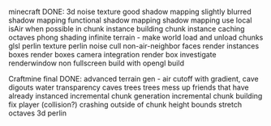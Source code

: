 minecraft DONE:
3d noise texture
good shadow mapping
slightly blurred shadow mapping
functional shadow mapping
shadow mapping
use local isAir when possible in chunk instance building
chunk instance caching
octaves
phong shading
infinite terrain - make world load and unload chunks
glsl perlin texture
perlin noise
cull non-air-neighbor faces
render instances boxes
render boxes
camera integration
render box
investigate renderwindow non fullscreen
build with opengl
build

Craftmine final DONE:
advanced terrain gen - air cutoff with gradient, cave digouts
water transparency
caves
trees
trees mess up friends that have already instanced
incremental chunk generation
incremental chunk building
fix player (collision?) crashing outside of chunk height bounds
stretch octaves
3d perlin
